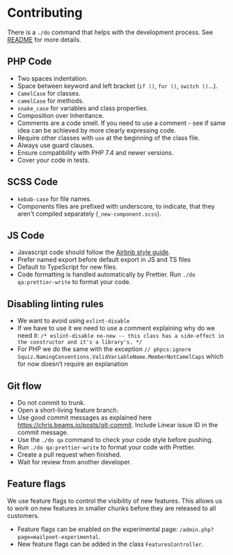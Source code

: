# Contributing

There is a `./do` command that helps with the development process. See [README](README.md) for more details.

## PHP Code

- Two spaces indentation.
- Space between keyword and left bracket (`if ()`, `for ()`, `switch ()`...).
- `CamelCase` for classes.
- `camelCase` for methods.
- `snake_case` for variables and class properties.
- Composition over Inheritance.
- Comments are a code smell. If you need to use a comment - see if same idea can be achieved by more clearly expressing code.
- Require other classes with `use` at the beginning of the class file.
- Always use guard clauses.
- Ensure compatibility with PHP 7.4 and newer versions.
- Cover your code in tests.

## SCSS Code

- `kebab-case` for file names.
- Components files are prefixed with underscore, to indicate, that they aren't compiled separately (`_new-component.scss`).

## JS Code

- Javascript code should follow the [Airbnb style guide](https://github.com/airbnb/javascript).
- Prefer named export before default export in JS and TS files
- Default to TypeScript for new files.
- Code formatting is handled automatically by Prettier. Run `./do qa:prettier-write` to format your code.

## Disabling linting rules

- We want to avoid using `eslint-disable`
- If we have to use it we need to use a comment explaining why do we need it:
  `/* eslint-disable no-new -- this class has a side-effect in the constructor and it's a library's. */`
- For PHP we do the same with the exception `// phpcs:ignore Squiz.NamingConventions.ValidVariableName.MemberNotCamelCaps` which for now doesn’t require an explanation

## Git flow

- Do not commit to trunk.
- Open a short-living feature branch.
- Use good commit messages as explained here https://chris.beams.io/posts/git-commit. Include Linear issue ID in the commit message.
- Use the `./do qa` command to check your code style before pushing.
- Run `./do qa:prettier-write` to format your code with Prettier.
- Create a pull request when finished.
- Wait for review from another developer.

## Feature flags

We use feature flags to control the visibility of new features. This allows us to work on new features in smaller chunks before they are released to all customers.

- Feature flags can be enabled on the experimental page: `/admin.php?page=mailpoet-experimental`.
- New feature flags can be added in the class `FeaturesController`.
